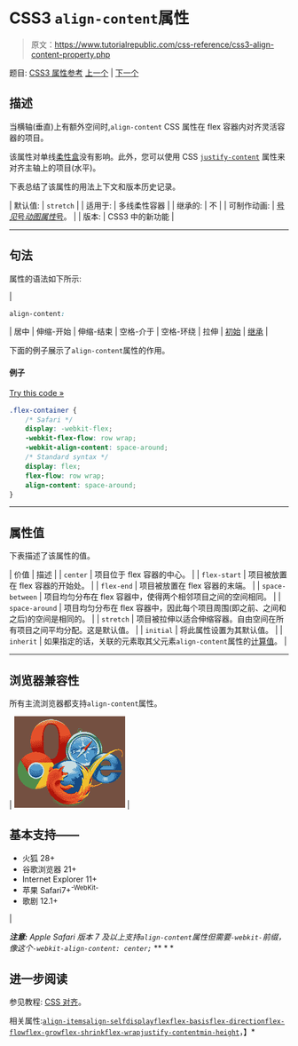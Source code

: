 # CSS3 `align-content`属性

> 原文：<https://www.tutorialrepublic.com/css-reference/css3-align-content-property.php>

题目: [CSS3 属性参考](css3-properties.php) [上一个](javascript:void(0); "Disabled") | [下一个](css3-align-items-property.php)

## 描述

当横轴(垂直)上有额外空间时,`align-content` CSS 属性在 flex 容器内对齐灵活容器的项目。

该属性对单线[柔性盒](../css-tutorial/css3-flexible-box-layouts.php)没有影响。此外，您可以使用 CSS [`justify-content`](css3-justify-content-property.php) 属性来对齐主轴上的项目(水平)。

下表总结了该属性的用法上下文和版本历史记录。

| 默认值: | `stretch` |
| 适用于: | 多线柔性容器 |
| 继承的: | 不 |
| 可制作动画: | [号*见*号*动图属性*号](css-animatable-properties.php)。 |
| 版本: | CSS3 中的新功能 |

* * *

## 句法

属性的语法如下所示:

| 

```css
align-content: 
```

 | 居中 &#124; 伸缩-开始 &#124; 伸缩-结束 &#124; 空格-介于 &#124; 空格-环绕 &#124; 拉伸 &#124; [初始](../definitions.php#initial) &#124; [继承](../definitions.php#inherit) |

下面的例子展示了`align-content`属性的作用。

#### 例子

[Try this code »](../codelab.php?topic=css3&file=align-content-property "Try this code using online Editor")

```css
.flex-container {
    /* Safari */
    display: -webkit-flex; 
    -webkit-flex-flow: row wrap;
    -webkit-align-content: space-around;
    /* Standard syntax */
    display: flex;
    flex-flow: row wrap;
    align-content: space-around;
}
```

* * *

## 属性值

下表描述了该属性的值。

| 价值 | 描述 |
| `center` | 项目位于 flex 容器的中心。 |
| `flex-start` | 项目被放置在 flex 容器的开始处。 |
| `flex-end` | 项目被放置在 flex 容器的末端。 |
| `space-between` | 项目均匀分布在 flex 容器中，使得两个相邻项目之间的空间相同。 |
| `space-around` | 项目均匀分布在 flex 容器中，因此每个项目周围(即之前、之间和之后)的空间是相同的。 |
| `stretch` | 项目被拉伸以适合伸缩容器。自由空间在所有项目之间平均分配。这是默认值。 |
| `initial` | 将此属性设置为其默认值。 |
| `inherit` | 如果指定的话，关联的元素取其父元素`align-content`属性的[计算值](../definitions.php#computed-value)。 |

* * *

## 浏览器兼容性

所有主流浏览器都支持`align-content`属性。

| ![Browsers Icon](img/e9331123c77668c1832e541c2fca1002.png) | 

## 基本支持——

*   火狐 28+
*   谷歌浏览器 21+
*   Internet Explorer 11+
*   苹果 Safari7+<sup class="badge">-WebKit-</sup>
*   歌剧 12.1+

 |

 ***注意:** Apple Safari 版本 7 及以上支持`align-content`属性但需要`-webkit-`前缀，像这个`-webkit-align-content: center;`*  ** * *

## 进一步阅读

参见教程: [CSS 对齐](../css-tutorial/css-alignment.php)。

相关属性:[`align-items`](css3-align-items-property.php)[`align-self`](css3-align-self-property.php)[`display`](css-display-property.php)[`flex`](css3-flex-property.php)[`flex-basis`](css3-flex-basis-property.php)[`flex-direction`](css3-flex-direction-property.php)[`flex-flow`](css3-flex-flow-property.php)[`flex-grow`](css3-flex-grow-property.php)[`flex-shrink`](css3-flex-shrink-property.php)[`flex-wrap`](css3-flex-wrap-property.php)[`justify-content`](css3-justify-content-property.php)[`min-height`](css-min-height-property.php)，】*
